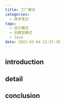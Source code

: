 ```yaml
---
title: 工厂模式
categories:
  - 技术笔记
tags:
  - 设计模式
  - 创建型模式
  - Java
date: 2023-03-04 22:57:39
---
```


## introduction


## detail
 


## conclusion
